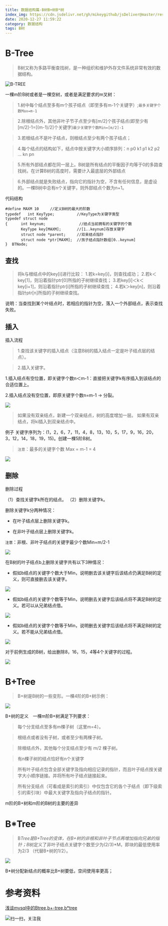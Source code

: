 ```yaml
---
title: 数据结构篇-B树B+树B*树
index_img: https://cdn.jsdelivr.net/gh/mikeygithub/jsDeliver@master/resource/img/b-tree-logo.jpeg
date: 2020-12-27 11:59:22
category: 数据结构
tags: B树
---
```


# B-Tree
>B树又称为多路平衡查找树，是一种组织和维护外存文件系统非常有效的数据结构。

![B-TREE](https://cdn.jsdelivr.net/gh/mikeygithub/jsDeliver@master/resource/img/b-tree.png)

<p class="note note-primary">
一棵m阶B树或者是一棵空树，或者是满足要求的m叉树：
</p>

>1.树中每个结点至多有m个孩子结点（即至多有m-1个关键字）;`最多关键字个数Max=m-1`

>2.除根结点外，其他非叶子节子点至少有[m/2]个孩子结点(即至少有[m/2]-1=[(m-1)/2]个关键字)`最少关键字个数Min=[m/2]-1`

>3.若根结点不是叶子结点，则根结点至少有两个孩子结点；

>4.每个结点的结构如下，结点中按关键字大小顺序排列：n	p0	k1	p1	k2	p2	…	kn	pn

>5.所有外部结点都在同一层上。B树是所有结点的平衡因子均等于0的多路查找树。在计算B树的高度时，需要计入最底层的外部结点

>6.外部结点就是失败结点，指向它的指针为空，不含有任何信息，是虚设的。一棵B树中总有n个关键字，则外部结点个数为n+1。
<p class="note note-primary">
    代码结构
</p>

```cgo
#define MAXM 10		//定义B树的最大的阶数
typedef   int KeyType;       	//KeyType为关键字类型
typedef struct node 
{      int keynum; 	         	 //结点当前拥有的关键字的个数
       KeyType key[MAXM];      	//[1..keynum]存放关键字
       struct node *parent;	   	//双亲结点指针
       struct node *ptr[MAXM]; 	//孩子结点指针数组[0..keynum]
}  BTNode;
```

## 查找

>将k与根结点中的key[i]进行比较：
1.若k=key[i]，则查找成功；
2.若k＜key[1]，则沿着指针ptr[0]所指的子树继续查找；
3.若key[i]＜k＜key[i+1]，则沿着指针ptr[i]所指的子树继续查找；
4.若k＞key[n]，则沿着指针ptr[n]所指的子树继续查找。

<p class="note note-danger">
    说明：当查找到某个叶结点时，若相应的指针为空，落入一个外部结点，表示查找失败。
</p>

## 插入

<p class="note note-primary">
    插入流程
</p>

>1.查找该关键字的插入结点（注意B树的插入结点一定是叶子结点层的结点）。 

>2.插入关键字。

1.插入结点有空位置，即关键字个数n＜m-1：直接把关键字k有序插入到该结点的合适位置上。

2.插入结点没有空位置，即原关键字个数n=m-1  -> 分裂。

![](https://cdn.jsdelivr.net/gh/mikeygithub/jsDeliver@master/resource/img/fenlie.png)

>如果没有双亲结点，新建一个双亲结点，树的高度增加一层。
如果有双亲结点，将ki插入到双亲结点中。

<p class="note note-primary">
    例子  关键字序列为：(1，2，6，7，11，4，8，13，10，5，17，9，16，20，3，12，14，18，19，15)。创建一棵5阶B树。
</p>

>`注意`：最多的关键字个数 Max = m-1 = 4

![](https://cdn.jsdelivr.net/gh/mikeygithub/jsDeliver@master/resource/img/b-tree-demo.png)

## 删除

删除过程

（1）查找关键字k所在的结点。
（2）删除关键字k。

删除关键字k分两种情况：

- 在叶子结点层上删除关键字k。

- 在非叶子结点层上删除关键字k。

`注意`：非根、非叶子结点的关键字最少个数Min=m/2-1

![](https://cdn.jsdelivr.net/gh/mikeygithub/jsDeliver@master/resource/img/b-tree-delete-demo.png)

在B树的叶子结点b上删除关键字共有以下3种情况：

- 假如b结点的关键字个数大于Min，说明删去该关键字后该结点仍满足B树的定义，则可直接删去该关键字。     

![](https://cdn.jsdelivr.net/gh/mikeygithub/jsDeliver@master/resource/img/b-tree-delete-demo-1.png)

- 假如b结点的关键字个数等于Min，说明删去关键字后该结点将不满足B树的定义。若可以从兄弟结点借。

![](https://cdn.jsdelivr.net/gh/mikeygithub/jsDeliver@master/resource/img/b-tree-delete-demo-2.png)

- 假如b结点的关键字个数等于Min，说明删去关键字后该结点将不满足B树的定义。若不能从兄弟结点借。

![](https://cdn.jsdelivr.net/gh/mikeygithub/jsDeliver@master/resource/img/b-tree-delete-demo-3.png)

<p class="note note-primary">
    对于前例生成的B树，给出删除8，16，15，4等4个关键字的过程。
</p>

![](https://cdn.jsdelivr.net/gh/mikeygithub/jsDeliver@master/resource/img/b-tree-delete-demo-4.png)

# B+Tree
> B+树是B树的一些变形。一棵4阶的B+树示例：　

![](https://cdn.jsdelivr.net/gh/mikeygithub/jsDeliver@master/resource/img/b+-tree.png)

<p class="note note-primary">
    B+树的定义　一棵m阶B+树满足下列要求：
</p>

>每个分支结点至多有m棵子树（这里m=4）。

>根结点或者没有子树，或者至少有两棵子树。

>除根结点外，其他每个分支结点至少有 m/2 棵子树。

>有n棵子树的结点恰好有n个关键字

>所有叶子结点包含全部关键字及指向相应记录的指针，而且叶子结点按关键字大小顺序链接。并将所有叶子结点链接起来。

>所有分支结点（可看成是索引的索引）中仅包含它的各个子结点（即下级索引的索引块）中最大关键字及指向子结点的指针。

<p class="note note-primary">
    m阶的B+树和m阶的B树的主要的差异
</p>


# B*Tree
>B*Tree是B+Tree的变体，在B+树的非根和非叶子节点再增加指向兄弟的指针；B*树定义了非叶子结点关键字个数至少为(2/3)*M，即块的最低使用率为2/3 （代替B+树的1/2）。


![](https://cdn.jsdelivr.net/gh/mikeygithub/jsDeliver@master/resource/img/b++-tree.png)

<p class="note note-danger">
    B*树分配新结点的概率比B+树要低，空间使用率更高；
</p>

# 参考资料

[浅谈mysql中的Btree,b+-tree,b*tree](https://blog.csdn.net/weixin_43778491/article/details/84893581?utm_medium=distribute.pc_relevant_t0.none-task-blog-BlogCommendFromMachineLearnPai2-1.control&depth_1-utm_source=distribute.pc_relevant_t0.none-task-blog-BlogCommendFromMachineLearnPai2-1.control)<br/>


![扫一扫，关注我](https://cdn.jsdelivr.net/gh/mikeygithub/jsDeliver@master/resource/img/wechat.jpg)